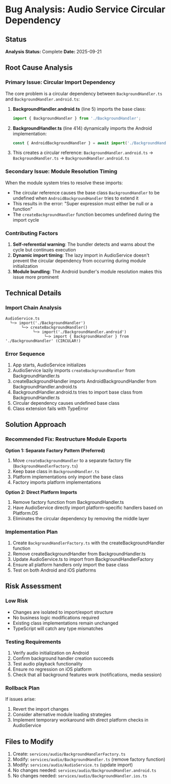 # Bug Analysis: Audio Service Circular Dependency

## Status
**Analysis Status:** Complete
**Date:** 2025-09-21

## Root Cause Analysis

### Primary Issue: Circular Import Dependency
The core problem is a circular dependency between `BackgroundHandler.ts` and `BackgroundHandler.android.ts`:

1. **BackgroundHandler.android.ts** (line 5) imports the base class:
   ```typescript
   import { BackgroundHandler } from './BackgroundHandler';
   ```

2. **BackgroundHandler.ts** (line 414) dynamically imports the Android implementation:
   ```typescript
   const { AndroidBackgroundHandler } = await import('./BackgroundHandler.android');
   ```

3. This creates a circular reference: `BackgroundHandler.android.ts` → `BackgroundHandler.ts` → `BackgroundHandler.android.ts`

### Secondary Issue: Module Resolution Timing
When the module system tries to resolve these imports:
- The circular reference causes the base class `BackgroundHandler` to be undefined when `AndroidBackgroundHandler` tries to extend it
- This results in the error: "Super expression must either be null or a function"
- The `createBackgroundHandler` function becomes undefined during the import cycle

### Contributing Factors
1. **Self-referential warning**: The bundler detects and warns about the cycle but continues execution
2. **Dynamic import timing**: The lazy import in AudioService doesn't prevent the circular dependency from occurring during module initialization
3. **Module bundling**: The Android bundler's module resolution makes this issue more prominent

## Technical Details

### Import Chain Analysis
```
AudioService.ts
  └─> import('./BackgroundHandler')
       └─> createBackgroundHandler()
            └─> import('./BackgroundHandler.android')
                 └─> import { BackgroundHandler } from './BackgroundHandler' (CIRCULAR!)
```

### Error Sequence
1. App starts, AudioService initializes
2. AudioService lazily imports `createBackgroundHandler` from BackgroundHandler.ts
3. createBackgroundHandler imports AndroidBackgroundHandler from BackgroundHandler.android.ts
4. BackgroundHandler.android.ts tries to import base class from BackgroundHandler.ts
5. Circular dependency causes undefined base class
6. Class extension fails with TypeError

## Solution Approach

### Recommended Fix: Restructure Module Exports
**Option 1: Separate Factory Pattern (Preferred)**
1. Move `createBackgroundHandler` to a separate factory file (`BackgroundHandlerFactory.ts`)
2. Keep base class in `BackgroundHandler.ts`
3. Platform implementations only import the base class
4. Factory imports platform implementations

**Option 2: Direct Platform Imports**
1. Remove factory function from BackgroundHandler.ts
2. Have AudioService directly import platform-specific handlers based on Platform.OS
3. Eliminates the circular dependency by removing the middle layer

### Implementation Plan
1. Create `BackgroundHandlerFactory.ts` with the createBackgroundHandler function
2. Remove createBackgroundHandler from BackgroundHandler.ts
3. Update AudioService.ts to import from BackgroundHandlerFactory
4. Ensure all platform handlers only import the base class
5. Test on both Android and iOS platforms

## Risk Assessment

### Low Risk
- Changes are isolated to import/export structure
- No business logic modifications required
- Existing class implementations remain unchanged
- TypeScript will catch any type mismatches

### Testing Requirements
1. Verify audio initialization on Android
2. Confirm background handler creation succeeds
3. Test audio playback functionality
4. Ensure no regression on iOS platform
5. Check that all background features work (notifications, media session)

### Rollback Plan
If issues arise:
1. Revert the import changes
2. Consider alternative module loading strategies
3. Implement temporary workaround with direct platform checks in AudioService

## Files to Modify
1. Create: `services/audio/BackgroundHandlerFactory.ts`
2. Modify: `services/audio/BackgroundHandler.ts` (remove factory function)
3. Modify: `services/audio/AudioService.ts` (update import)
4. No changes needed: `services/audio/BackgroundHandler.android.ts`
5. No changes needed: `services/audio/BackgroundHandler.ios.ts`